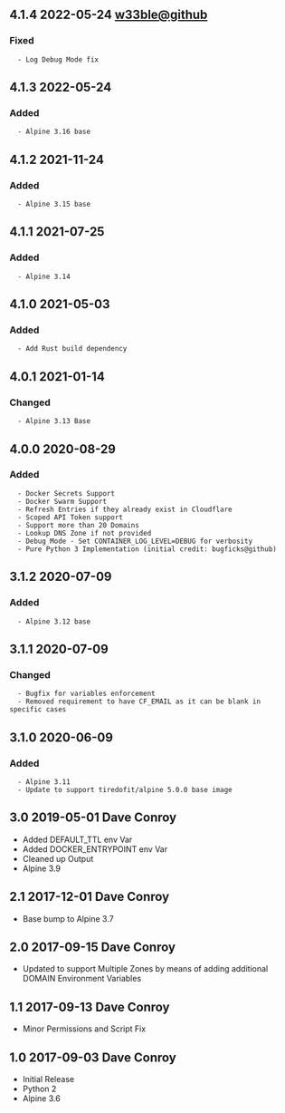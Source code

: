 ## 4.1.4 2022-05-24 <w33ble@github>

   ### Fixed
      - Log Debug Mode fix


## 4.1.3 2022-05-24 <dave at tiredofit dot ca>

   ### Added
      - Alpine 3.16 base


## 4.1.2 2021-11-24 <dave at tiredofit dot ca>

   ### Added
      - Alpine 3.15 base


## 4.1.1 2021-07-25 <dave at tiredofit dot ca>

   ### Added
      - Alpine 3.14


## 4.1.0 2021-05-03 <dave at tiredofit dot ca>

   ### Added
      - Add Rust build dependency


## 4.0.1 2021-01-14 <dave at tiredofit dot ca>

   ### Changed
      - Alpine 3.13 Base         


## 4.0.0 2020-08-29 <dave at tiredofit dot ca>

   ### Added
      - Docker Secrets Support
      - Docker Swarm Support
      - Refresh Entries if they already exist in Cloudflare
      - Scoped API Token support
      - Support more than 20 Domains
      - Lookup DNS Zone if not provided
      - Debug Mode - Set CONTAINER_LOG_LEVEL=DEBUG for verbosity
      - Pure Python 3 Implementation (initial credit: bugficks@github)


## 3.1.2 2020-07-09 <dave at tiredofit dot ca>

   ### Added
      - Alpine 3.12 base


## 3.1.1 2020-07-09 <dave at tiredofit dot ca>

   ### Changed
      - Bugfix for variables enforcement
      - Removed requirement to have CF_EMAIL as it can be blank in specific cases


## 3.1.0 2020-06-09 <dave at tiredofit dot ca>

   ### Added
      - Alpine 3.11
      - Update to support tiredofit/alpine 5.0.0 base image


## 3.0 2019-05-01 Dave Conroy <dave at tiredofit.ca>

* Added DEFAULT_TTL env Var
* Added DOCKER_ENTRYPOINT env Var
* Cleaned up Output
* Alpine 3.9

## 2.1 2017-12-01 Dave Conroy <dave at tiredofit.ca>

* Base bump to Alpine 3.7

## 2.0 2017-09-15 Dave Conroy <dave at tiredofit dot ca>

* Updated to support Multiple Zones by means of adding additional DOMAIN Environment Variables

## 1.1 2017-09-13 Dave Conroy <dave at tiredofit dot ca>

* Minor Permissions and Script Fix

## 1.0 2017-09-03 Dave Conroy <dave at tiredofit dot ca>

* Initial Release
* Python 2
* Alpine 3.6

